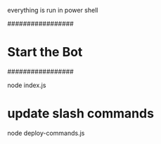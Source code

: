 
everything is run in power shell 

#################
# Start the Bot #
#################

node index.js

# update slash commands #

node deploy-commands.js